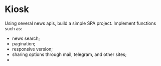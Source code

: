 # Kiosk

Using several news apis, build a simple SPA project.
Implement functions such as:

- news search;
- pagination;
- responsive version;
- sharing options through mail, telegram, and other sites;
-
